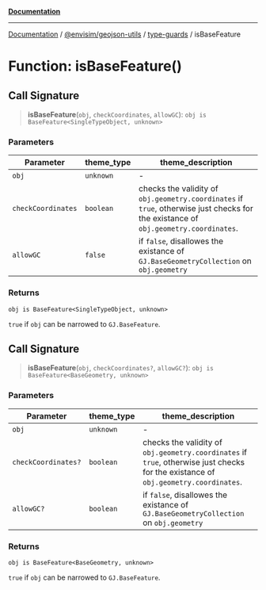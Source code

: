 [**Documentation**](../../../../README.md)

---

[Documentation](../../../../README.md) / [@envisim/geojson-utils](../../README.md) / [type-guards](../README.md) / isBaseFeature

# Function: isBaseFeature()

## Call Signature

> **isBaseFeature**(`obj`, `checkCoordinates`, `allowGC`): `obj is BaseFeature<SingleTypeObject, unknown>`

### Parameters

| Parameter          | theme_type | theme_description                                                                                                                   |
| ------------------ | ---------- | ----------------------------------------------------------------------------------------------------------------------------------- |
| `obj`              | `unknown`  | -                                                                                                                                   |
| `checkCoordinates` | `boolean`  | checks the validity of `obj.geometry.coordinates` if `true`, otherwise just checks for the existance of `obj.geometry.coordinates`. |
| `allowGC`          | `false`    | if `false`, disallowes the existance of `GJ.BaseGeometryCollection` on `obj.geometry`                                               |

### Returns

`obj is BaseFeature<SingleTypeObject, unknown>`

`true` if `obj` can be narrowed to `GJ.BaseFeature`.

## Call Signature

> **isBaseFeature**(`obj`, `checkCoordinates?`, `allowGC?`): `obj is BaseFeature<BaseGeometry, unknown>`

### Parameters

| Parameter           | theme_type | theme_description                                                                                                                   |
| ------------------- | ---------- | ----------------------------------------------------------------------------------------------------------------------------------- |
| `obj`               | `unknown`  | -                                                                                                                                   |
| `checkCoordinates?` | `boolean`  | checks the validity of `obj.geometry.coordinates` if `true`, otherwise just checks for the existance of `obj.geometry.coordinates`. |
| `allowGC?`          | `boolean`  | if `false`, disallowes the existance of `GJ.BaseGeometryCollection` on `obj.geometry`                                               |

### Returns

`obj is BaseFeature<BaseGeometry, unknown>`

`true` if `obj` can be narrowed to `GJ.BaseFeature`.
